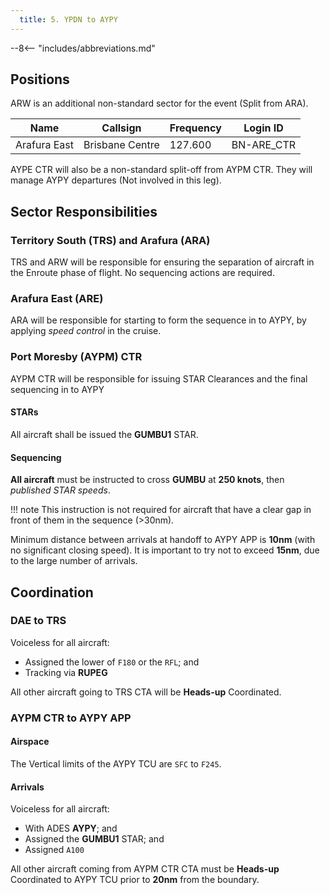 ```yaml
---
  title: 5. YPDN to AYPY
---
```


--8<-- "includes/abbreviations.md"

## Positions
ARW is an additional non-standard sector for the event (Split from ARA).

| Name | Callsign | Frequency | Login ID |
| ---- | -------- | --------- | -------- |
| Arafura East | Brisbane Centre | 127.600 | BN-ARE_CTR |

AYPE CTR will also be a non-standard split-off from AYPM CTR. They will manage AYPY departures (Not involved in this leg).

## Sector Responsibilities
### Territory South (TRS) and Arafura (ARA)
TRS and ARW will be responsible for ensuring the separation of aircraft in the Enroute phase of flight. No sequencing actions are required.

### Arafura East (ARE)
ARA will be responsible for starting to form the sequence in to AYPY, by applying *speed control* in the cruise.

### Port Moresby (AYPM) CTR
AYPM CTR will be responsible for issuing STAR Clearances and the final sequencing in to AYPY

#### STARs
All aircraft shall be issued the **GUMBU1** STAR.  

#### Sequencing
**All aircraft** must be instructed to cross **GUMBU** at **250 knots**, then *published STAR speeds*.

!!! note
    This instruction is not required for aircraft that have a clear gap in front of them in the sequence (>30nm).

Minimum distance between arrivals at handoff to AYPY APP is **10nm** (with no significant closing speed). It is important to try not to exceed **15nm**, due to the large number of arrivals.

## Coordination
### DAE to TRS
Voiceless for all aircraft:

- Assigned the lower of `F180` or the `RFL`; and  
- Tracking via **RUPEG**

All other aircraft going to TRS CTA will be **Heads-up** Coordinated.

### AYPM CTR to AYPY APP
#### Airspace
The Vertical limits of the AYPY TCU are `SFC` to `F245`.

#### Arrivals
Voiceless for all aircraft:

- With ADES **AYPY**; and  
- Assigned the **GUMBU1** STAR; and  
- Assigned `A100`

All other aircraft coming from AYPM CTR CTA must be **Heads-up** Coordinated to AYPY TCU prior to **20nm** from the boundary.